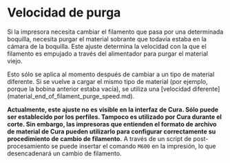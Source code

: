 Velocidad de purga
====
Si la impresora necesita cambiar el filamento que pasa por una determinada boquilla, necesita purgar el material sobrante que todavía estaba en la cámara de la boquilla. Este ajuste determina la velocidad con la que el filamento es empujado a través del alimentador para purgar el material viejo.

Esto sólo se aplica al momento después de cambiar a un tipo de material diferente. Si se vuelve a cargar el mismo tipo de material (por ejemplo, porque la bobina anterior estaba vacía), se utiliza una [velocidad diferente] (material_end_of_filament_purge_speed.md).

**Actualmente, este ajuste no es visible en la interfaz de Cura. Sólo puede ser establecido por los perfiles. Tampoco es utilizado por Cura durante el corte. Sin embargo, las impresoras que entienden el formato de archivo de material de Cura pueden utilizarlo para configurar correctamente su procedimiento de cambio de filamento.** A través de un script de post-procesamiento se puede insertar el comando `M600` en la impresión, lo que desencadenará un cambio de filamento.
